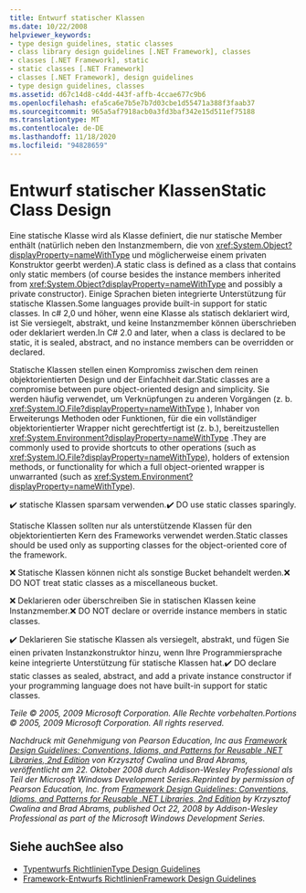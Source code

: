 ```yaml
---
title: Entwurf statischer Klassen
ms.date: 10/22/2008
helpviewer_keywords:
- type design guidelines, static classes
- class library design guidelines [.NET Framework], classes
- classes [.NET Framework], static
- static classes [.NET Framework]
- classes [.NET Framework], design guidelines
- type design guidelines, classes
ms.assetid: d67c14d8-c4dd-443f-affb-4ccae677c9b6
ms.openlocfilehash: efa5ca6e7b5e7b7d03cbe1d55471a388f3faab37
ms.sourcegitcommit: 965a5af7918acb0a3fd3baf342e15d511ef75188
ms.translationtype: MT
ms.contentlocale: de-DE
ms.lasthandoff: 11/18/2020
ms.locfileid: "94828659"
---
```

# <a name="static-class-design"></a><span data-ttu-id="f6e38-102">Entwurf statischer Klassen</span><span class="sxs-lookup"><span data-stu-id="f6e38-102">Static Class Design</span></span>
<span data-ttu-id="f6e38-103">Eine statische Klasse wird als Klasse definiert, die nur statische Member enthält (natürlich neben den Instanzmembern, die von <xref:System.Object?displayProperty=nameWithType> und möglicherweise einem privaten Konstruktor geerbt werden).</span><span class="sxs-lookup"><span data-stu-id="f6e38-103">A static class is defined as a class that contains only static members (of course besides the instance members inherited from <xref:System.Object?displayProperty=nameWithType> and possibly a private constructor).</span></span> <span data-ttu-id="f6e38-104">Einige Sprachen bieten integrierte Unterstützung für statische Klassen.</span><span class="sxs-lookup"><span data-stu-id="f6e38-104">Some languages provide built-in support for static classes.</span></span> <span data-ttu-id="f6e38-105">In c# 2,0 und höher, wenn eine Klasse als statisch deklariert wird, ist Sie versiegelt, abstrakt, und keine Instanzmember können überschrieben oder deklariert werden.</span><span class="sxs-lookup"><span data-stu-id="f6e38-105">In C# 2.0 and later, when a class is declared to be static, it is sealed, abstract, and no instance members can be overridden or declared.</span></span>

 <span data-ttu-id="f6e38-106">Statische Klassen stellen einen Kompromiss zwischen dem reinen objektorientierten Design und der Einfachheit dar.</span><span class="sxs-lookup"><span data-stu-id="f6e38-106">Static classes are a compromise between pure object-oriented design and simplicity.</span></span> <span data-ttu-id="f6e38-107">Sie werden häufig verwendet, um Verknüpfungen zu anderen Vorgängen (z. b. <xref:System.IO.File?displayProperty=nameWithType> ), Inhaber von Erweiterungs Methoden oder Funktionen, für die ein vollständiger objektorientierter Wrapper nicht gerechtfertigt ist (z. b.), bereitzustellen <xref:System.Environment?displayProperty=nameWithType> .</span><span class="sxs-lookup"><span data-stu-id="f6e38-107">They are commonly used to provide shortcuts to other operations (such as <xref:System.IO.File?displayProperty=nameWithType>), holders of extension methods, or functionality for which a full object-oriented wrapper is unwarranted (such as <xref:System.Environment?displayProperty=nameWithType>).</span></span>

 <span data-ttu-id="f6e38-108">✔️ statische Klassen sparsam verwenden.</span><span class="sxs-lookup"><span data-stu-id="f6e38-108">✔️ DO use static classes sparingly.</span></span>

 <span data-ttu-id="f6e38-109">Statische Klassen sollten nur als unterstützende Klassen für den objektorientierten Kern des Frameworks verwendet werden.</span><span class="sxs-lookup"><span data-stu-id="f6e38-109">Static classes should be used only as supporting classes for the object-oriented core of the framework.</span></span>

 <span data-ttu-id="f6e38-110">❌ Statische Klassen können nicht als sonstige Bucket behandelt werden.</span><span class="sxs-lookup"><span data-stu-id="f6e38-110">❌ DO NOT treat static classes as a miscellaneous bucket.</span></span>

 <span data-ttu-id="f6e38-111">❌ Deklarieren oder überschreiben Sie in statischen Klassen keine Instanzmember.</span><span class="sxs-lookup"><span data-stu-id="f6e38-111">❌ DO NOT declare or override instance members in static classes.</span></span>

 <span data-ttu-id="f6e38-112">✔️ Deklarieren Sie statische Klassen als versiegelt, abstrakt, und fügen Sie einen privaten Instanzkonstruktor hinzu, wenn Ihre Programmiersprache keine integrierte Unterstützung für statische Klassen hat.</span><span class="sxs-lookup"><span data-stu-id="f6e38-112">✔️ DO declare static classes as sealed, abstract, and add a private instance constructor if your programming language does not have built-in support for static classes.</span></span>

 <span data-ttu-id="f6e38-113">*Teile © 2005, 2009 Microsoft Corporation. Alle Rechte vorbehalten.*</span><span class="sxs-lookup"><span data-stu-id="f6e38-113">*Portions © 2005, 2009 Microsoft Corporation. All rights reserved.*</span></span>

 <span data-ttu-id="f6e38-114">*Nachdruck mit Genehmigung von Pearson Education, Inc aus [Framework Design Guidelines: Conventions, Idioms, and Patterns for Reusable .NET Libraries, 2nd Edition](https://www.informit.com/store/framework-design-guidelines-conventions-idioms-and-9780321545619) von Krzysztof Cwalina und Brad Abrams, veröffentlicht am 22. Oktober 2008 durch Addison-Wesley Professional als Teil der Microsoft Windows Development Series.*</span><span class="sxs-lookup"><span data-stu-id="f6e38-114">*Reprinted by permission of Pearson Education, Inc. from [Framework Design Guidelines: Conventions, Idioms, and Patterns for Reusable .NET Libraries, 2nd Edition](https://www.informit.com/store/framework-design-guidelines-conventions-idioms-and-9780321545619) by Krzysztof Cwalina and Brad Abrams, published Oct 22, 2008 by Addison-Wesley Professional as part of the Microsoft Windows Development Series.*</span></span>

## <a name="see-also"></a><span data-ttu-id="f6e38-115">Siehe auch</span><span class="sxs-lookup"><span data-stu-id="f6e38-115">See also</span></span>

- [<span data-ttu-id="f6e38-116">Typentwurfs Richtlinien</span><span class="sxs-lookup"><span data-stu-id="f6e38-116">Type Design Guidelines</span></span>](type.md)
- [<span data-ttu-id="f6e38-117">Framework-Entwurfs Richtlinien</span><span class="sxs-lookup"><span data-stu-id="f6e38-117">Framework Design Guidelines</span></span>](index.md)
